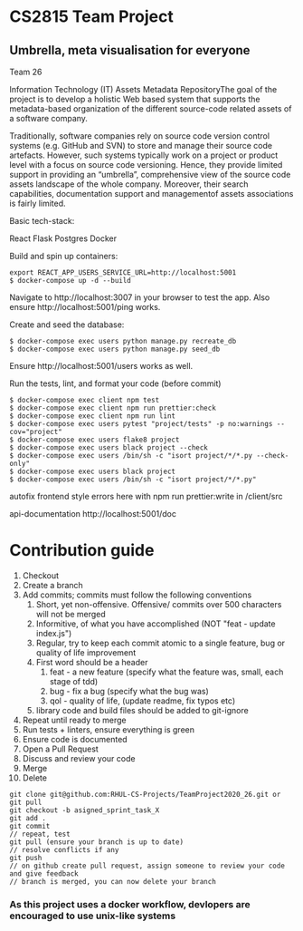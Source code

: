 # CS2815 Team Project
## Umbrella, meta visualisation for everyone
Team 26

Information Technology (IT) Assets Metadata RepositoryThe goal of the project is to develop a holistic Web based system that supports the metadata-based organization of the different source-code related assets of a software company.

Traditionally, software companies rely on source code version control systems (e.g. GitHub and SVN) to store and manage their source code artefacts. However, such systems typically work on a project or product level with a focus on source code versioning. Hence, they provide limited support in providing an “umbrella”, comprehensive view of the source code assets landscape of the whole company. Moreover, their search capabilities, documentation support and managementof assets associations is fairly limited.


Basic tech-stack:

React
Flask
Postgres
Docker

Build and spin up containers:

```shell
export REACT_APP_USERS_SERVICE_URL=http://localhost:5001
$ docker-compose up -d --build
```
Navigate to http://localhost:3007 in your browser to test the app.
Also ensure http://localhost:5001/ping works.

Create and seed the database:

```shell
$ docker-compose exec users python manage.py recreate_db
$ docker-compose exec users python manage.py seed_db
```
Ensure http://localhost:5001/users works as well.

Run the tests, lint, and format your code (before commit)

```shell
$ docker-compose exec client npm test
$ docker-compose exec client npm run prettier:check 
$ docker-compose exec client npm run lint
$ docker-compose exec users pytest "project/tests" -p no:warnings --cov="project"
$ docker-compose exec users flake8 project
$ docker-compose exec users black project --check
$ docker-compose exec users /bin/sh -c "isort project/*/*.py --check-only"
$ docker-compose exec users black project
$ docker-compose exec users /bin/sh -c "isort project/*/*.py"
```
autofix frontend style errors here with npm run prettier:write in /client/src

api-documentation http://localhost:5001/doc


# Contribution guide 

1. Checkout
2. Create a branch
3. Add commits; commits must follow the following conventions
   1. Short, yet non-offensive. Offensive/ commits over 500 characters will not be merged
   2. Informitive, of what you have accomplished (NOT "feat - update index.js")
   3. Regular, try to keep each commit atomic to a single feature, bug or quality of life improvement
   4. First word should be a header
      1. feat - a new feature (specify what the feature was, small, each stage of tdd)
      2. bug - fix a bug (specify what the bug was)
      3. qol - quality of life, (update readme, fix typos etc)
   5. library code and build files should be added to git-ignore
4. Repeat until ready to merge
5. Run tests + linters, ensure everything is green
6. Ensure code is documented
7. Open a Pull Request
8. Discuss and review your code
9. Merge
10. Delete

```shell
git clone git@github.com:RHUL-CS-Projects/TeamProject2020_26.git or git pull
git checkout -b asigned_sprint_task_X
git add . 
git commit
// repeat, test
git pull (ensure your branch is up to date)
// resolve conflicts if any
git push
// on github create pull request, assign someone to review your code and give feedback
// branch is merged, you can now delete your branch
```

### As this project uses a docker workflow, devlopers are encouraged to use unix-like systems
